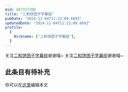 ```yaml
---
mid: 487317308
title: "二和饼团子字幕组"
pubDate: "2024-11-04T11:22:09.669Z"
updatedDate: "2024-11-04T11:22:09.669Z"
profile:
  {
    Nickname: ["二和饼团子字幕组"],
  }
---
```


关注[二和饼团子字幕组](https://space.bilibili.com/487317308)谢谢喵~ 关注[二和饼团子字幕组](https://space.bilibili.com/487317308)谢谢喵~

## 此条目有待补充
你可以在[这里](https://github.com/Yuhanawa/VTuber.ICU-Content/edit/master/v/二和饼团子字幕组/index.md)编辑本文
